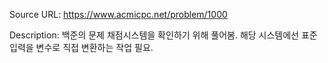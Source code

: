 Source URL: https://www.acmicpc.net/problem/1000

Description: 백준의 문제 채점시스템을 확인하기 위해 풀어봄. 해당 시스템에선 표준입력을 변수로 직접 변환하는 작업 필요.